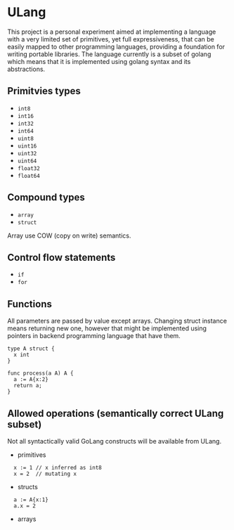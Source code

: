 # ULang

This project is a personal experiment aimed at implementing a language with a very limited set of primitives, 
yet full expressiveness, that can be easily mapped to other programming languages, providing a foundation for writing portable libraries.
The language currently is a subset of golang which means that it is implemented using golang syntax and its abstractions.

## Primitvies types

* `int8`
* `int16`
* `int32`
* `int64`
* `uint8`
* `uint16`
* `uint32`
* `uint64`
* `float32`
* `float64`

## Compound types

* `array`
* `struct`

Array use COW (copy on write) semantics.

## Control flow statements

* `if`
* `for`

## Functions

All parameters are passed by value except arrays. Changing struct instance means returning new one,
however that might be implemented using pointers in backend programming language that have them.

```golang
type A struct {
  x int
}

func process(a A) A {
  a := A{x:2}
  return a;
}
```

## Allowed operations (semantically correct ULang subset)

Not all syntactically valid GoLang constructs will be available from ULang.

* primitives

```
  x := 1 // x inferred as int8
  x = 2  // mutating x
```

* structs

```
  a := A{x:1}
  a.x = 2
```

* arrays
